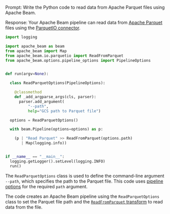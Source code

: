 Prompt:
Write the Python code to read data from Apache Parquet files using Apache Beam.

Response:
Your Apache Beam pipeline can read data from [Apache Parquet](https://parquet.apache.org/) files using the [ParquetIO connector](https://beam.apache.org/releases/pydoc/current/apache_beam.io.parquetio.html).

```python
import logging

import apache_beam as beam
from apache_beam import Map
from apache_beam.io.parquetio import ReadFromParquet
from apache_beam.options.pipeline_options import PipelineOptions


def run(argv=None):

  class ReadParquetOptions(PipelineOptions):

    @classmethod
    def _add_argparse_args(cls, parser):
      parser.add_argument(
          "--path",
          help="GCS path to Parquet file")

  options = ReadParquetOptions()

  with beam.Pipeline(options=options) as p:

    (p | "Read Parquet" >> ReadFromParquet(options.path)
       | Map(logging.info))


if __name__ == "__main__":
  logging.getLogger().setLevel(logging.INFO)
  run()
```

The `ReadParquetOptions` class is used to define the command-line argument `--path`, which specifies the path to the Parquet file. This code uses [pipeline options](https://beam.apache.org/documentation/patterns/pipeline-options/) for the required `path` argument.

The code creates an Apache Beam pipeline using the `ReadParquetOptions` class to set the Parquet file path and the [`ReadFromParquet` transform](https://beam.apache.org/releases/pydoc/current/apache_beam.io.parquetio.html#apache_beam.io.parquetio.ReadFromParquet) to read data from the file.
